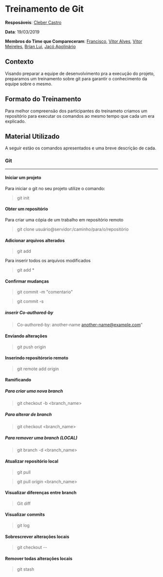 # Treinamento de Git

**Resposáveis**: [Cleber Castro](https://github.com/cjjcastro)

**Data**: 19/03/2019

**Membros do Time que Compareceram**: [Francisco](https://github.com/FranciscoHeronildo), [Vitor Alves](https://github.com/vitorAlves7), [Vitor Meireles](https://github.com/VitorMeirelesOliveira), [Brian Lui](https://github.com/Brian2397), [Jacó Apolinário](https://github.com/Jacoapolinario)

## Contexto

Visando preparar a equipe de desenvolvimento pra a execução do projeto, preparamos um treinamento sobre git para garantir o conhecimento da equipe sobre o mesmo.

## Formato do Treinamento

Para melhor compreensão dos participantes do treinameto criamos um repositório para executar os comandos ao mesmo tempo que cada um era explicado.

## Material Utilizado

A seguir estão os comandos apresentados e uma breve descrição de cada.

### Git
_____

#### Iniciar um projeto
Para iniciar  o git no seu projeto utilize o comando:
> git init

#### Obter um repositório
Para criar uma cópia de um trabalho em repositório remoto
> git clone usuário@servidor:/caminho/para/o/repositório

#### Adicionar arquivos alterados
> git add <arquivo>

Para inserir todos os arquivos modificados
> git add *


#### Confirmar mudanças

> git commit -m "comentario"

> git commit -s

##### inserir Co-authored-by
> Co-authored-by: another-name <another-name@example.com>"

#### Enviando alterações
> git push origin <branch>

#### Inserindo repositórorio remoto
> git remote add origin <path>

#### Ramificando
##### Para criar uma nova branch
> git checkout -b <branch_name>

##### Para alterar de branch
> git checkout <branch_name>

##### Para remover uma branch (LOCAL)
> git branch -d <branch_name>

#### Atualizar repositório local
> git pull

> git pull origin <branch_name>

#### Visualizar diferenças entre branch
> Git diff <branch1> <branch2>

#### Visualizar commits
> git log

#### Sobrescrever alterações locais
> git checkout -- <file>

#### Remover todas alterações locais
> git stash

